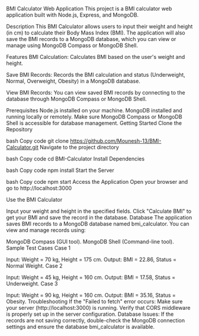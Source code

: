 BMI Calculator Web Application
This project is a BMI calculator web application built with Node.js, Express, and MongoDB.

Description
This BMI Calculator allows users to input their weight and height (in cm) to calculate their Body Mass Index (BMI). The application will also save the BMI records to a MongoDB database, which you can view or manage using MongoDB Compass or MongoDB Shell.

Features
BMI Calculation: Calculates BMI based on the user's weight and height.

Save BMI Records: Records the BMI calculation and status (Underweight, Normal, Overweight, Obesity) in a MongoDB database.

View BMI Records: You can view saved BMI records by connecting to the database through MongoDB Compass or MongoDB Shell.


Prerequisites
Node.js installed on your machine.
MongoDB installed and running locally or remotely.
Make sure MongoDB Compass or MongoDB Shell is accessible for database management.
Getting Started
Clone the Repository

bash
Copy code
git clone https://github.com/Mounesh-13/BMI-Calculator.git
Navigate to the project directory

bash
Copy code
cd BMI-Calculator
Install Dependencies

bash
Copy code
npm install
Start the Server

bash
Copy code
npm start
Access the Application
Open your browser and go to http://localhost:3000

Use the BMI Calculator

Input your weight and height in the specified fields.
Click "Calculate BMI" to get your BMI and save the record in the database.
Database
The application saves BMI records to a MongoDB database named bmi_calculator. You can view and manage records using:

MongoDB Compass (GUI tool).
MongoDB Shell (Command-line tool).
Sample Test Cases
Case 1

Input: Weight = 70 kg, Height = 175 cm.
Output: BMI = 22.86, Status = Normal Weight.
Case 2

Input: Weight = 45 kg, Height = 160 cm.
Output: BMI = 17.58, Status = Underweight.
Case 3

Input: Weight = 90 kg, Height = 160 cm.
Output: BMI = 35.16, Status = Obesity.
Troubleshooting
If the "Failed to fetch" error occurs:
Make sure your server (http://localhost:3000) is running.
Verify that CORS middleware is properly set up in the server configuration.
Database Issues: If the records are not saving correctly, double-check the MongoDB connection settings and ensure the database bmi_calculator is available.
